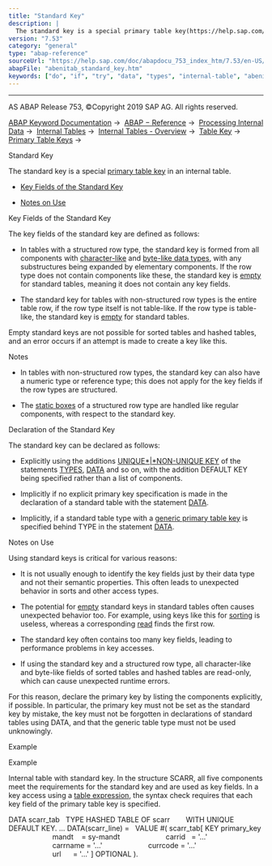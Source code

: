 ```yaml
---
title: "Standard Key"
description: |
  The standard key is a special primary table key(https://help.sap.com/doc/abapdocu_753_index_htm/7.53/en-US/abenprimary_table_key_glosry.htm 'Glossary Entry') in an internal table. -   Key Fields of the Standard Key(#abenitab-standard-key-1--------declaration-of-the-standard-key---@ITOC@@ABENITAB
version: "7.53"
category: "general"
type: "abap-reference"
sourceUrl: "https://help.sap.com/doc/abapdocu_753_index_htm/7.53/en-US/abenitab_standard_key.htm"
abapFile: "abenitab_standard_key.htm"
keywords: ["do", "if", "try", "data", "types", "internal-table", "abenitab", "standard", "key"]
---
```


* * *

AS ABAP Release 753, ©Copyright 2019 SAP AG. All rights reserved.

[ABAP Keyword Documentation](https://help.sap.com/doc/abapdocu_753_index_htm/7.53/en-US/abenabap.htm) →  [ABAP − Reference](https://help.sap.com/doc/abapdocu_753_index_htm/7.53/en-US/abenabap_reference.htm) →  [Processing Internal Data](https://help.sap.com/doc/abapdocu_753_index_htm/7.53/en-US/abenabap_data_working.htm) →  [Internal Tables](https://help.sap.com/doc/abapdocu_753_index_htm/7.53/en-US/abenitab.htm) →  [Internal Tables - Overview](https://help.sap.com/doc/abapdocu_753_index_htm/7.53/en-US/abenitab_oview.htm) →  [Table Key](https://help.sap.com/doc/abapdocu_753_index_htm/7.53/en-US/abenitab_key.htm) →  [Primary Table Keys](https://help.sap.com/doc/abapdocu_753_index_htm/7.53/en-US/abenitab_key_primary.htm) → 

Standard Key

The standard key is a special [primary table key](https://help.sap.com/doc/abapdocu_753_index_htm/7.53/en-US/abenprimary_table_key_glosry.htm "Glossary Entry") in an internal table.

-   [Key Fields of the Standard Key](#abenitab-standard-key-1--------declaration-of-the-standard-key---@ITOC@@ABENITAB_STANDARD_KEY_2)

-   [Notes on Use](#abenitab-standard-key-3--------example---@ITOC@@ABENITAB_STANDARD_KEY_4)

Key Fields of the Standard Key

The key fields of the standard key are defined as follows:

-   In tables with a structured row type, the standard key is formed from all components with [character-like](https://help.sap.com/doc/abapdocu_753_index_htm/7.53/en-US/abencharlike_data_type_glosry.htm "Glossary Entry") and [byte-like data types](https://help.sap.com/doc/abapdocu_753_index_htm/7.53/en-US/abenbyte_like_data_typ_glosry.htm "Glossary Entry"), with any substructures being expanded by elementary components. If the row type does not contain components like these, the standard key is [empty](https://help.sap.com/doc/abapdocu_753_index_htm/7.53/en-US/abenitab_empty_key.htm) for standard tables, meaning it does not contain any key fields.

-   The standard key for tables with non-structured row types is the entire table row, if the row type itself is not table-like. If the row type is table-like, the standard key is [empty](https://help.sap.com/doc/abapdocu_753_index_htm/7.53/en-US/abenitab_empty_key.htm) for standard tables.

Empty standard keys are not possible for sorted tables and hashed tables, and an error occurs if an attempt is made to create a key like this.

Notes

-   In tables with non-structured row types, the standard key can also have a numeric type or reference type; this does not apply for the key fields if the row types are structured.

-   The [static boxes](https://help.sap.com/doc/abapdocu_753_index_htm/7.53/en-US/abenstatic_box_glosry.htm "Glossary Entry") of a structured row type are handled like regular components, with respect to the standard key.

Declaration of the Standard Key

The standard key can be declared as follows:

-   Explicitly using the additions [UNIQUE*|*NON-UNIQUE KEY](https://help.sap.com/doc/abapdocu_753_index_htm/7.53/en-US/abaptypes_primary_key.htm) of the statements [TYPES](https://help.sap.com/doc/abapdocu_753_index_htm/7.53/en-US/abaptypes_primary_key.htm), [DATA](https://help.sap.com/doc/abapdocu_753_index_htm/7.53/en-US/abapdata_primary_key.htm) and so on, with the addition DEFAULT KEY being specified rather than a list of components.

-   Implicitly if no explicit primary key specification is made in the declaration of a standard table with the statement [DATA](https://help.sap.com/doc/abapdocu_753_index_htm/7.53/en-US/abapdata_primary_key.htm).

-   Implicitly, if a standard table type with a [generic primary table key](https://help.sap.com/doc/abapdocu_753_index_htm/7.53/en-US/abaptypes_keydef.htm) is specified behind TYPE in the statement [DATA](https://help.sap.com/doc/abapdocu_753_index_htm/7.53/en-US/abapdata_referring.htm).

Notes on Use

Using standard keys is critical for various reasons:

-   It is not usually enough to identify the key fields just by their data type and not their semantic properties. This often leads to unexpected behavior in sorts and other access types.

-   The potential for [empty](https://help.sap.com/doc/abapdocu_753_index_htm/7.53/en-US/abenitab_empty_key.htm) standard keys in standard tables often causes unexpected behavior too. For example, using keys like this for [sorting](https://help.sap.com/doc/abapdocu_753_index_htm/7.53/en-US/abapsort_itab.htm) is useless, whereas a corresponding [read](https://help.sap.com/doc/abapdocu_753_index_htm/7.53/en-US/abapread_table.htm) finds the first row.

-   The standard key often contains too many key fields, leading to performance problems in key accesses.

-   If using the standard key and a structured row type, all character-like and byte-like fields of sorted tables and hashed tables are read-only, which can cause unexpected runtime errors.

For this reason, declare the primary key by listing the components explicitly, if possible. In particular, the primary key must not be set as the standard key by mistake, the key must not be forgotten in declarations of standard tables using DATA, and that the generic table type must not be used unknowingly.

Example

Example

Internal table with standard key. In the structure SCARR, all five components meet the requirements for the standard key and are used as key fields. In a key access using a [table expression](https://help.sap.com/doc/abapdocu_753_index_htm/7.53/en-US/abentable_expression_glosry.htm "Glossary Entry"), the syntax check requires that each key field of the primary table key is specified.

DATA scarr\_tab
  TYPE HASHED TABLE OF scarr
       WITH UNIQUE DEFAULT KEY.
...
DATA(scarr\_line) =
  VALUE #( scarr\_tab\[ KEY primary\_key
                      mandt    = sy-mandt
                      carrid   = '...'
                      carrname = '...'
                      currcode = '...'
                      url      = '...' \] OPTIONAL ).